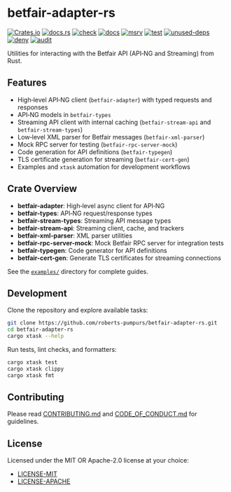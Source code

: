 # betfair-adapter-rs

[![Crates.io](https://img.shields.io/crates/v/betfair-adapter.svg)](https://crates.io/crates/betfair-adapter) [![docs.rs](https://docs.rs/betfair-adapter/badge.svg)](https://docs.rs/betfair-adapter)
[![check](https://github.com/roberts-ivanovs/betfair-adapter-rs/actions/workflows/check.yaml/badge.svg)](https://github.com/roberts-ivanovs/betfair-adapter-rs/actions/workflows/check.yaml) [![docs](https://github.com/roberts-ivanovs/betfair-adapter-rs/actions/workflows/doc.yaml/badge.svg)](https://github.com/roberts-ivanovs/betfair-adapter-rs/actions/workflows/doc.yaml) [![msrv](https://github.com/roberts-ivanovs/betfair-adapter-rs/actions/workflows/msrv.yaml/badge.svg)](https://github.com/roberts-ivanovs/betfair-adapter-rs/actions/workflows/msrv.yaml) [![test](https://github.com/roberts-ivanovs/betfair-adapter-rs/actions/workflows/test.yaml/badge.svg)](https://github.com/roberts-ivanovs/betfair-adapter-rs/actions/workflows/test.yaml) [![unused-deps](https://github.com/roberts-ivanovs/betfair-adapter-rs/actions/workflows/unused-deps.yaml/badge.svg)](https://github.com/roberts-ivanovs/betfair-adapter-rs/actions/workflows/unused-deps.yaml) [![deny](https://github.com/roberts-ivanovs/betfair-adapter-rs/actions/workflows/deny.yaml/badge.svg)](https://github.com/roberts-ivanovs/betfair-adapter-rs/actions/workflows/deny.yaml) [![audit](https://github.com/roberts-ivanovs/betfair-adapter-rs/actions/workflows/audit.yaml/badge.svg)](https://github.com/roberts-ivanovs/betfair-adapter-rs/actions/workflows/audit.yaml)

Utilities for interacting with the Betfair API (API‑NG and Streaming) from Rust.

## Features

- High‑level API‑NG client (`betfair-adapter`) with typed requests and responses
- API‑NG models in `betfair-types`
- Streaming API client with internal caching (`betfair-stream-api` and `betfair-stream-types`)
- Low‑level XML parser for Betfair messages (`betfair-xml-parser`)
- Mock RPC server for testing (`betfair-rpc-server-mock`)
- Code generation for API definitions (`betfair-typegen`)
- TLS certificate generation for streaming (`betfair-cert-gen`)
- Examples and `xtask` automation for development workflows

## Crate Overview

- **betfair-adapter**: High‑level async client for API‑NG
- **betfair-types**: API‑NG request/response types
- **betfair-stream-types**: Streaming API message types
- **betfair-stream-api**: Streaming client, cache, and trackers
- **betfair-xml-parser**: XML parser utilities
- **betfair-rpc-server-mock**: Mock Betfair RPC server for integration tests
- **betfair-typegen**: Code generator for API definitions
- **betfair-cert-gen**: Generate TLS certificates for streaming connections

See the [`examples/`](./examples) directory for complete guides.

## Development

Clone the repository and explore available tasks:

```bash
git clone https://github.com/roberts-pumpurs/betfair-adapter-rs.git
cd betfair-adapter-rs
cargo xtask --help
```

Run tests, lint checks, and formatters:

```bash
cargo xtask test
cargo xtask clippy
cargo xtask fmt
```

## Contributing

Please read [CONTRIBUTING.md](CONTRIBUTING.md) and [CODE_OF_CONDUCT.md](CODE_OF_CONDUCT.md) for guidelines.

## License

Licensed under the MIT OR Apache-2.0 license at your choice:

- [LICENSE-MIT](./LILICENSE-MIT)
- [LICENSE-APACHE](./LICENSE-APACHE)
